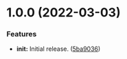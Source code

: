 # 1.0.0 (2022-03-03)


### Features

* **init:** Initial release. ([5ba9036](https://github.com/Ecogenomics/db.gtdb.ecogenomic.org/commit/5ba9036ab765b7caffa515707657e35546c43feb))
